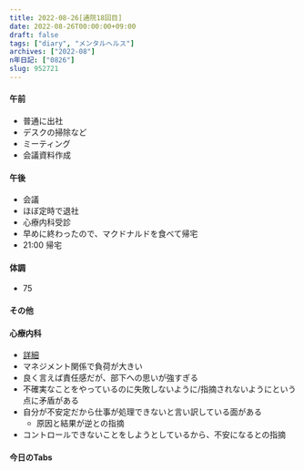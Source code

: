 ```yaml
---
title: 2022-08-26[通院18回目]
date: 2022-08-26T00:00:00+09:00
draft: false
tags: ["diary", "メンタルヘルス"]
archives: ["2022-08"]
n年日記: ["0826"]
slug: 952721
---
```

#### 午前
- 普通に出社
- デスクの掃除など
- ミーティング
- 会議資料作成
#### 午後
- 会議
- ほぼ定時で退社
- 心療内科受診
- 早めに終わったので、マクドナルドを食べて帰宅
- 21:00 帰宅
#### 体調
- 75
#### その他
#### 心療内科
- [詳細](https://scrapbox.io/sk85/%E5%BF%83%E7%99%82%E5%86%85%E7%A7%91%E8%A8%98%E9%8C%B2#630940f22cbdec000078ede9)
- マネジメント関係で負荷が大きい
- 良く言えば責任感だが、部下への思いが強すぎる
- 不確実なことをやっているのに失敗しないように/指摘されないようにという点に矛盾がある
- 自分が不安定だから仕事が処理できないと言い訳している面がある
  - 原因と結果が逆との指摘
- コントロールできないことをしようとしているから、不安になるとの指摘
#### 今日のTabs